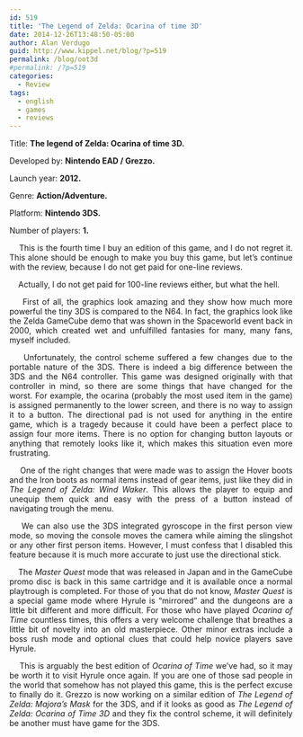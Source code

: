 ```yaml
---
id: 519
title: 'The Legend of Zelda: Ocarina of time 3D'
date: 2014-12-26T13:48:50-05:00
author: Alan Verdugo
guid: http://www.kippel.net/blog/?p=519
permalink: /blog/oot3d
#permalink: /?p=519
categories:
  - Review
tags:
  - english
  - games
  - reviews
---
```

Title: **The legend of Zelda: Ocarina of time 3D.**

Developed by: **Nintendo EAD / Grezzo.**

Launch year: **2012.**

Genre: **Action/Adventure.**

Platform: **Nintendo 3DS.**

Number of players: **1.**



<p style="text-align: justify;">
      This is the fourth time I buy an edition of this game, and I do not regret it. This alone should be enough to make you buy this game, but let&#8217;s continue with the review, because I do not get paid for one-line reviews.
</p>

<p style="text-align: justify;">
      Actually, I do not get paid for 100-line reviews either, but what the hell.
</p>

<p style="text-align: justify;">
      First of all, the graphics look amazing and they show how much more powerful the tiny 3DS is compared to the N64. In fact, the graphics look like the Zelda GameCube demo that was shown in the Spaceworld event back in 2000, which created wet and unfulfilled fantasies for many, many fans, myself included.
</p>



<p style="text-align: justify;">
      Unfortunately, the control scheme suffered a few changes due to the portable nature of the 3DS. There is indeed a big difference between the 3DS and the N64 controller. This game was designed originally with that controller in mind, so there are some things that have changed for the worst. For example, the ocarina (probably the most used item in the game) is assigned permanently to the lower screen, and there is no way to assign it to a button. The directional pad is not used for anything in the entire game, which is a tragedy because it could have been a perfect place to assign four more items. There is no option for changing button layouts or anything that remotely looks like it, which makes this situation even more frustrating.
</p>

<p style="text-align: justify;">
      One of the right changes that were made was to assign the Hover boots and the Iron boots as normal items instead of gear items, just like they did in <em>The Legend of Zelda: Wind Waker</em>. This allows the player to equip and unequip them quick and easy with the press of a button instead of navigating trough the menu.
</p>

<p style="text-align: justify;">
      We can also use the 3DS integrated gyroscope in the first person view mode, so moving the console moves the camera while aiming the slingshot or any other first person items. However, I must confess that I disabled this feature because it is much more accurate to just use the directional stick.
</p>

<p style="text-align: justify;">
      The <em>Master Quest</em> mode that was released in Japan and in the GameCube promo disc is back in this same cartridge and it is available once a normal playtrough is completed. For those of you that do not know, <em>Master Quest</em> is a special game mode where Hyrule is &#8220;mirrored&#8221; and the dungeons are a little bit different and more difficult. For those who have played <em>Ocarina of Time </em>countless times, this offers a very welcome challenge that breathes a little bit of novelty into an old masterpiece. Other minor extras include a boss rush mode and optional clues that could help novice players save Hyrule.
</p>

<p style="text-align: justify;">
      This is arguably the best edition of <em>Ocarina of Time</em> we&#8217;ve had, so it may be worth it to visit Hyrule once again. If you are one of those sad people in the world that somehow has not played this game, this is the perfect excuse to finally do it. Grezzo is now working on a similar edition of <em>The Legend of Zelda: Majora&#8217;s Mask</em> for the 3DS, and if it looks as good as <em>The Legend of Zelda: Ocarina of Time 3D</em> and they fix the control scheme, it will definitely be another must have game for the 3DS.
</p>
